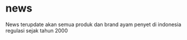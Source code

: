 # news
News terupdate akan semua produk dan brand ayam penyet di indonesia regulasi sejak tahun 2000
